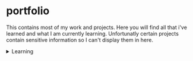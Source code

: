 # portfolio
This contains most of my work and projects. Here you will find all that i've learned and what I am currently learning. Unfortunatly certain projects contain sensitive information so I can't display them in here. 
<details>
  <summary>Learning</summary>
  In here you will find what I have learned recently. Beginning 2021 I got a new job as software developer so I started developing my skills in C family language and in APIs. I set a complete path for 2021 and maybe even 2022. There is a lot what i want to do. Below is a list of what I have learned.<br>
    <details>
      <summary>C</summary>
      I started this language with a course called "Learning C" on LinkedIn learning. I have completed this course and got a certificate which is in this repository. I am currently working on Advanced C Programming which is the second of the 3 courses in my C learning path. I don't plan on using this language but it is a good base of a lot of programming languages.
    </details>
</details>
